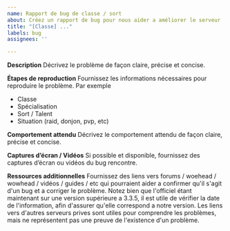 ```yaml
---
name: Rapport de bug de classe / sort
about: Créez un rapport de bug pour nous aider a améliorer le serveur
title: "[Classe] ..."
labels: bug
assignees: ''

---
```


**Description**
Décrivez le problème de façon claire, précise et concise.

**Étapes de reproduction**
Fournissez les informations nécessaires pour reproduire le problème. Par exemple
- Classe
- Spécialisation
- Sort / Talent
- Situation (raid, donjon, pvp, etc)

**Comportement attendu**
Décrivez le comportement attendu de façon claire, précise et concise.

**Captures d’écran / Vidéos**
Si possible et disponible, fournissez des captures d’écran ou vidéos du bug rencontre.

**Ressources additionnelles**
Fournissez des liens vers forums / woehead / wowhead / vidéos / guides / etc qui pourraient aider a confirmer qu'il s'agit d'un bug et a corriger le problème. Notez bien que l'officiel étant maintenant sur une version supérieure a 3.3.5, il est utile de vérifier la date de l'information, afin d'assurer qu'elle correspond a notre version. Les liens vers d'autres serveurs prives sont utiles pour comprendre les problèmes, mais ne représentent pas une preuve de l'existence d'un problème.

